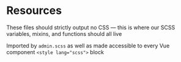 # Resources

These files should strictly output no CSS — this is where our SCSS variables, mixins, and functions should all live

Imported by `admin.scss` as well as made accessible to every Vue component `<style lang="scss">` block
